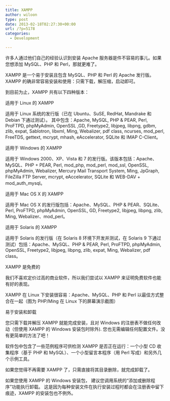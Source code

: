 ```yaml
---
title: XAMPP
author: wiloon
type: post
date: 2013-02-18T02:27:30+00:00
url: /?p=5178
categories:
  - Development

---
```

许多人通过他们自己的经验认识到安装 Apache 服务器是件不容易的事儿。如果您想添加 MySQL、PHP 和 Perl，那就更难了。



XAMPP 是一个易于安装且包含 MySQL、PHP 和 Perl 的 Apache 发行版。XAMPP 的确非常容易安装和使用：只需下载，解压缩，启动即可。



到目前为止，XAMPP 共有以下四种版本：





适用于 Linux 的 XAMPP



适用于 Linux 系统的发行版（已在 Ubuntu、SuSE, RedHat, Mandrake 和 Debian 下通过测试）。 其中包含：Apache, MySQL, PHP & PEAR, Perl, ProFTPD, phpMyAdmin, OpenSSL ,GD, Freetype2, libjpeg, libpng, gdbm, zlib, expat, Sablotron, libxml, Ming, Webalizer, pdf class, ncurses, mod_perl, FreeTDS, gettext, mcrypt, mhash, eAccelerator, SQLite 和 IMAP C-Client。

适用于 Windows 的 XAMPP



适用于 Windows 2000、XP、Vista 和 7 的发行版。该版本包括：Apache、MySQL、PHP + PEAR, Perl, mod\_php, mod\_perl, mod\_ssl, OpenSSL, phpMyAdmin, Webalizer, Mercury Mail Transport System, Ming, JpGraph, FileZilla FTP Server, mcrypt, eAccelerator, SQLite 和 WEB-DAV + mod\_auth_mysql。

适用于 Mac OS X 的 XAMPP



适用于 Mac OS X 的发行版包括：Apache、MySQL、PHP & PEAR、SQLite、Perl, ProFTPD, phpMyAdmin, OpenSSL, GD, Freetype2, libjpeg, libpng, zlib, Ming, Webalizer、mod_perl。

适用于 Solaris 的 XAMPP



适用于 Solaris 的发行版（在 Solaris 8 环境下开发并测试，在 Solaris 9 下通过测试）包括：Apache、MySQL、PHP & PEAR, Perl, ProFTPD, phpMyAdmin, OpenSSL, Freetype2, libjpeg, libpng, zlib, expat, Ming, Webalizer, pdf class。

XAMPP 是免费的



我们不喜欢定价过高的商业软件，所以我们尝试以 XAMPP 来证明免费软件也能有好的表现。









XAMPP 在 Linux 下安装很容易：Apache、MySQL、PHP 和 Perl 以最佳方式整合在一起（图为 PHP/Ming 在 Linux 下的屏幕演示截图）

易于安装和卸载



您只需下载并解压 XAMPP 就能完成安装，且对 Windows 的注册表不做任何改动（但使用 XAMPP 的 Windows 安装包时除外). 您也无需编辑任何配置文件。没有更简单的方法了吧！

软件包中包含了一些范例程序可供检测 XAMPP 是否正在运行：一个小型 CD 收集程序（基于 PHP 和 MySQL）、一个小型留言本程序（用 Perl 写成）和另外几个示例工具。



如果您觉得不再需要 XAMPP 了，只需直接将其目录删除，就完成卸载了。



如果您使用 XAMPP 的 Windows 安装包， 建议您调用系统的“添加或删除程序”功能执行卸载。 这是因为每种安装文件在执行安装过程时都会在注册表中留下痕迹，XAMPP 的安装包也不例外。
